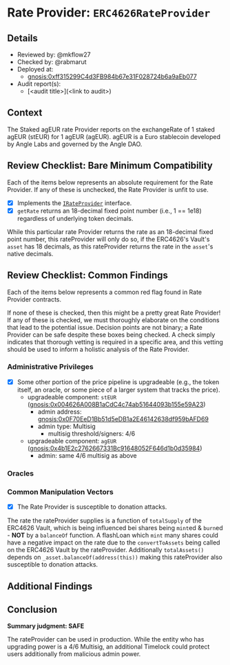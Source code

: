 

# Rate Provider: `ERC4626RateProvider`

## Details
- Reviewed by: @mkflow27
- Checked by: @rabmarut
- Deployed at:
    - [gnosis:0xff315299C4d3FB984b67e31F028724b6a9aEb077](https://gnosisscan.io/address/0xff315299c4d3fb984b67e31f028724b6a9aeb077#code)
- Audit report(s):
    - [\<audit title\>](\<link to audit\>)

## Context
The Staked agEUR rate Provider reports on the exchangeRate of 1 staked agEUR (stEUR) for 1 agEUR (agEUR). agEUR is a Euro stablecoin developed by Angle Labs and governed by the Angle DAO. 

## Review Checklist: Bare Minimum Compatibility
Each of the items below represents an absolute requirement for the Rate Provider. If any of these is unchecked, the Rate Provider is unfit to use.

- [x] Implements the [`IRateProvider`](https://github.com/balancer/balancer-v2-monorepo/blob/bc3b3fee6e13e01d2efe610ed8118fdb74dfc1f2/pkg/interfaces/contracts/pool-utils/IRateProvider.sol) interface.
- [x] `getRate` returns an 18-decimal fixed point number (i.e., 1 == 1e18) regardless of underlying token decimals.

While this particular rate Provider returns the rate as an 18-decimal fixed point number, this rateProvider will only do so, if the ERC4626's Vault's `asset` has 18 decimals, as this rateProvider returns the rate in the `asset`'s native decimals. 

## Review Checklist: Common Findings
Each of the items below represents a common red flag found in Rate Provider contracts.

If none of these is checked, then this might be a pretty great Rate Provider! If any of these is checked, we must thoroughly elaborate on the conditions that lead to the potential issue. Decision points are not binary; a Rate Provider can be safe despite these boxes being checked. A check simply indicates that thorough vetting is required in a specific area, and this vetting should be used to inform a holistic analysis of the Rate Provider.

### Administrative Privileges

- [x] Some other portion of the price pipeline is upgradeable (e.g., the token itself, an oracle, or some piece of a larger system that tracks the price). 
    - upgradeable component: `stEUR` ([gnosis:0x004626A008B1aCdC4c74ab51644093b155e59A23](https://gnosisscan.io/address/0x004626a008b1acdc4c74ab51644093b155e59a23))
        - admin address: [gnosis:0x0F70EeD1Bb51d5eDB1a2E46142638df959bAFD69](https://gnosisscan.io/address/0x0f70eed1bb51d5edb1a2e46142638df959bafd69)
        - admin type: Multisig 
            - multisig threshold/signers: 4/6
    - upgradeable component: `agEUR` ([gnosis:0x4b1E2c2762667331Bc91648052F646d1b0d35984](https://gnosisscan.io/address/0x4b1e2c2762667331bc91648052f646d1b0d35984))
        - admin: same 4/6 multisig as above

### Oracles

### Common Manipulation Vectors
- [x] The Rate Provider is susceptible to donation attacks.

The rate the rateProvider supplies is a function of `totalSupply` of the ERC4626 Vault, which is being influenced bei shares being `mint`ed & `burn`ed - **NOT** by a `balanceOf` function. A flashLoan which `mint` many shares could have a negative impact on the rate due to the `convertToAssets` being called on the ERC4626 Vault by the rateProvider.
Additionally `totalAssets()` depends on `_asset.balanceOf(address(this))` making this rateProvider also susceptible to donation attacks.

## Additional Findings


## Conclusion
**Summary judgment: SAFE**

The rateProvider can be used in production. While the entity who has upgrading power is a 4/6 Multisig, an additional Timelock could protect users additionally from malicious admin power. 
